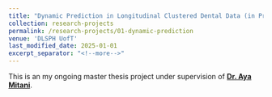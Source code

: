 ```yaml
---
title: "Dynamic Prediction in Longitudinal Clustered Dental Data (in Progress)"
collection: research-projects
permalink: /research-projects/01-dynamic-prediction
venue: 'DLSPH UofT'
last_modified_date: 2025-01-01 
excerpt_separator: "<!--more-->" 
---
```


<!--more--> 
This is an my ongoing master thesis project under supervision of [**Dr. Aya Mitani**](https://www.ayamitani.com/).
